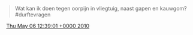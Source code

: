 > Wat kan ik doen tegen oorpijn in vliegtuig, naast gapen en kauwgom? \#durftevragen

<img src="../../media/tweet.ico" width="12" /> [Thu May 06 12:39:01 +0000 2010](https://twitter.com/DromerDenker/status/13484969128)
